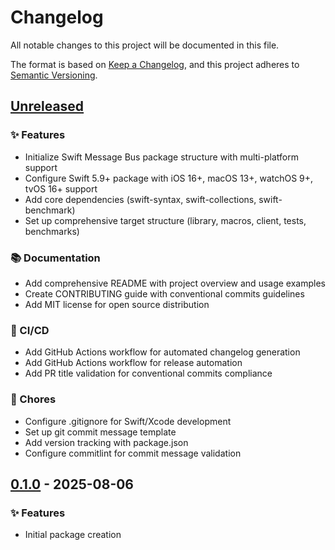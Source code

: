 # Changelog

All notable changes to this project will be documented in this file.

The format is based on [Keep a Changelog](https://keepachangelog.com/en/1.0.0/),
and this project adheres to [Semantic Versioning](https://semver.org/spec/v2.0.0.html).

## [Unreleased]

### ✨ Features
- Initialize Swift Message Bus package structure with multi-platform support
- Configure Swift 5.9+ package with iOS 16+, macOS 13+, watchOS 9+, tvOS 16+ support
- Add core dependencies (swift-syntax, swift-collections, swift-benchmark)
- Set up comprehensive target structure (library, macros, client, tests, benchmarks)

### 📚 Documentation
- Add comprehensive README with project overview and usage examples
- Create CONTRIBUTING guide with conventional commits guidelines
- Add MIT license for open source distribution

### 🎡 CI/CD
- Add GitHub Actions workflow for automated changelog generation
- Add GitHub Actions workflow for release automation
- Add PR title validation for conventional commits compliance

### 🔧 Chores
- Configure .gitignore for Swift/Xcode development
- Set up git commit message template
- Add version tracking with package.json
- Configure commitlint for commit message validation

## [0.1.0] - 2025-08-06

### ✨ Features
- Initial package creation

[Unreleased]: https://github.com/yourusername/SwiftMessageBus/compare/v0.1.0...HEAD
[0.1.0]: https://github.com/yourusername/SwiftMessageBus/releases/tag/v0.1.0